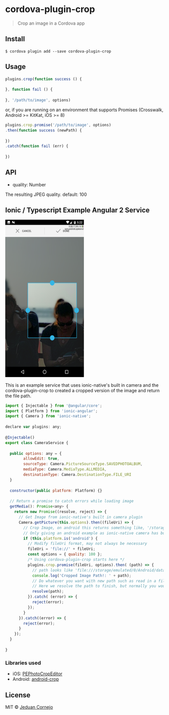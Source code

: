 # cordova-plugin-crop

> Crop an image in a Cordova app


## Install

```
$ cordova plugin add --save cordova-plugin-crop
```


## Usage

```js
plugins.crop(function success () {

}, function fail () {

}, '/path/to/image', options)
```

or, if you are running on an environment that supports Promises
(Crosswalk, Android >= KitKat, iOS >= 8)

```js
plugins.crop.promise('/path/to/image', options)
.then(function success (newPath) {

})
.catch(function fail (err) {

})
```

## API

 * quality: Number

The resulting JPEG quality. default: 100

## Ionic / Typescript Example Angular 2 Service

<img src="screenshot-example.png" width="250" height="500">

This is an example service that uses ionic-native's built in camera and the cordova-plugin-crop to created a cropped version of the image and return the file path. 

```js
import { Injectable } from '@angular/core';
import { Platform } from 'ionic-angular';
import { Camera } from 'ionic-native';

declare var plugins: any;

@Injectable()
export class CameraService {

  public options: any = {
        allowEdit: true,
        sourceType: Camera.PictureSourceType.SAVEDPHOTOALBUM,
        mediaType: Camera.MediaType.ALLMEDIA,
        destinationType: Camera.DestinationType.FILE_URI
  }
  
  constructor(public platform: Platform) {}

  // Return a promise to catch errors while loading image
  getMedia(): Promise<any> {
    return new Promise((resolve, reject) => {
      // Get Image from ionic-native's built in camera plugin
      Camera.getPicture(this.options).then((fileUri) => {
        // Crop Image, on android this returns something like, '/storage/emulated/0/Android/...'
        // Only giving an android example as ionic-native camera has built in cropping ability
        if (this.platform.is('android') {
          // Modify fileUri format, may not always be necessary
          fileUri = 'file://' + fileUri;
          const options = { quality: 100 };
          /* Using cordova-plugin-crop starts here */
          plugins.crop.promise(fileUri, options).then( (path) => {
            // path looks like 'file:///storage/emulated/0/Android/data/com.foo.bar/cache/1477008080626-cropped.jpg?1477008106566'
            console.log('Cropped Image Path!: ' + path);
            // Do whatever you want with new path such as read in a file
            // Here we resolve the path to finish, but normally you would now want to read in the file
            resolve(path);
          }).catch( (error) => {
            reject(error);
          });
        }
      }).catch((error) => {
        reject(error);
      }
    });
  }
  
}  
```



### Libraries used

 * iOS: [PEPhotoCropEditor](https://github.com/kishikawakatsumi/PEPhotoCropEditor)
 * Android: [android-crop](https://github.com/jdamcd/android-crop)

## License

MIT © [Jeduan Cornejo](https://github.com/jeduan)
